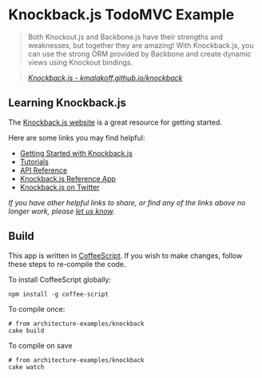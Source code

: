 # Knockback.js TodoMVC Example

> Both Knockout.js and Backbone.js have their strengths and weaknesses, but together they are amazing! With Knockback.js, you can use the strong ORM provided by Backbone and create dynamic views using Knockout bindings.

> _[Knockback.js - kmalakoff.github.io/knockback](http://kmalakoff.github.io/knockback)_


## Learning Knockback.js

The [Knockback.js website](http://kmalakoff.github.io/knockback) is a great resource for getting started.

Here are some links you may find helpful:

* [Getting Started with Knockback.js](http://kmalakoff.github.io/knockback/getting_started_introduction.html)
* [Tutorials](http://kmalakoff.github.io/knockback/tutorials_introduction.html)
* [API Reference](http://kmalakoff.github.io/knockback/doc/index.html)
* [Knockback.js Reference App](http://kmalakoff.github.io/knockback/app_knockback_reference.html)
* [Knockback.js on Twitter](http://twitter.com/knockbackjs)

_If you have other helpful links to share, or find any of the links above no longer work, please [let us know](https://github.com/addyosmani/todomvc/issues)._


## Build

This app is written in [CoffeeScript](http://coffeescript.org/). If you wish to make changes, follow these steps to re-compile the code.

To install CoffeeScript globally:

	npm install -g coffee-script

To compile once:

	# from architecture-examples/knockback
	cake build

To compile on save

	# from architecture-examples/knockback
	cake watch
